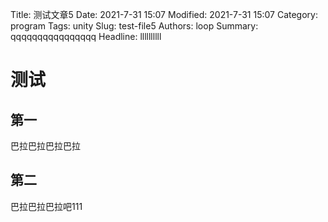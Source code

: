 Title: 测试文章5
Date: 2021-7-31 15:07
Modified: 2021-7-31 15:07
Category: program
Tags: unity
Slug: test-file5
Authors: loop
Summary: qqqqqqqqqqqqqqqq
Headline: llllllllll

# 测试
## 第一
巴拉巴拉巴拉巴拉
## 第二
巴拉巴拉巴拉吧111